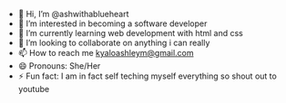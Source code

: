 - 👋 Hi, I’m @ashwithablueheart
- 👀 I’m interested in becoming a software developer
- 🌱 I’m currently learning web development with html and css
- 💞️ I’m looking to collaborate on anything i can really 
- 📫 How to reach me kyaloashleym@gmail.com
- 😄 Pronouns: She/Her
- ⚡ Fun fact: I am in fact self teching myself everything so shout out to youtube

<!---
ashwithablueheart/ashwithablueheart is a ✨ special ✨ repository because its `README.md` (this file) appears on your GitHub profile.
You can click the Preview link to take a look at your changes.
--->
